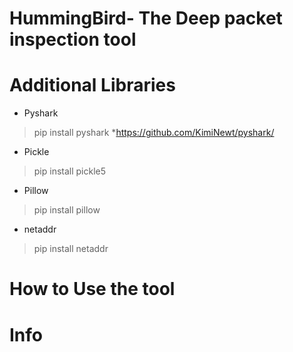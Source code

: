 # HummingBird- The Deep packet inspection tool


# Additional Libraries 
  * Pyshark
  > pip install pyshark
  *https://github.com/KimiNewt/pyshark/
  * Pickle
  > pip install pickle5
  * Pillow
  > pip install pillow
  * netaddr 
  > pip install netaddr
# How to Use the tool
# Info
